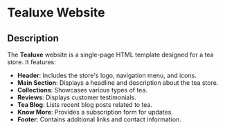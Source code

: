 # Tealuxe Website

## Description

The **Tealuxe** website is a single-page HTML template designed for a tea store. It features:

- **Header**: Includes the store's logo, navigation menu, and icons.
- **Main Section**: Displays a headline and description about the tea store.
- **Collections**: Showcases various types of tea.
- **Reviews**: Displays customer testimonials.
- **Tea Blog**: Lists recent blog posts related to tea.
- **Know More**: Provides a subscription form for updates.
- **Footer**: Contains additional links and contact information.
